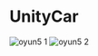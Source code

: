 # UnityCar


![oyun5 1](https://github.com/user-attachments/assets/e1255057-1f3f-4caa-85b9-bfcb94f17290)
![oyun5 2](https://github.com/user-attachments/assets/38729712-5116-4124-9050-97e8d993c2bc)
